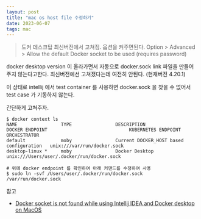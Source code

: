 ```yaml
---
layout: post
title: "mac os host file 수정하기"
date: 2023-06-07
tags: mac
---
```


> 도커 데스크탑 최신버전에서 고쳐짐. 옵션을 켜주면된다.
> Option > Advanced > Allow the default Docker socket to be used (requires password)

docker desktop version 이 올라가면서 자동으로 docker.sock link 파일을 만들어주지 않는다고한다. 최신버전에선 고쳐졌다는데 여전히 안된다. (현재버전 4.20.1)

이 상태로 intellij 에서 test container 를 사용하면 docker.sock 을 찾을 수 없어서 test case 가 기동하지 않는다.

간단하게 고쳐주자.

``` shell
$ docker context ls
NAME                TYPE                DESCRIPTION                               DOCKER ENDPOINT                              KUBERNETES ENDPOINT   ORCHESTRATOR
default             moby                Current DOCKER_HOST based configuration   unix:///var/run/docker.sock                                        
desktop-linux *     moby                Docker Desktop                            unix:///Users/user/.docker/run/docker.sock                         

# 위에 docker endpoint 를 확인하여 아래 커맨드를 수정하여 사용
$ sudo ln -svf /Users/user/.docker/run/docker.sock /var/run/docker.sock
```

참고
* [Docker socket is not found while using Intellij IDEA and Docker desktop on MacOS](https://stackoverflow.com/questions/74173489/docker-socket-is-not-found-while-using-intellij-idea-and-docker-desktop-on-macos)